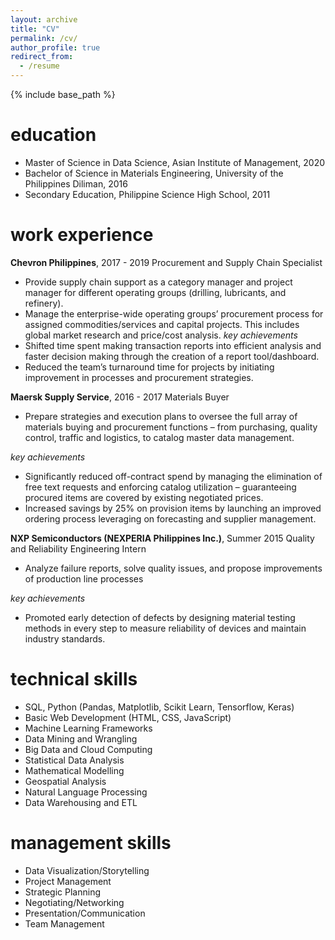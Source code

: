 ```yaml
---
layout: archive
title: "CV"
permalink: /cv/
author_profile: true
redirect_from:
  - /resume
---
```


{% include base_path %}

education
======
* Master of Science in Data Science, Asian Institute of Management, 2020
* Bachelor of Science in Materials Engineering, University of the Philippines Diliman, 2016
* Secondary Education, Philippine Science High School, 2011

work experience
======

**Chevron Philippines**, 2017 - 2019
Procurement and Supply Chain Specialist
* Provide supply chain support as a category manager and project manager for different operating groups (drilling, lubricants, and refinery).
* Manage the enterprise-wide operating groups’ procurement process for assigned commodities/services and capital projects. This includes global market research and price/cost analysis.
*key achievements*
* Shifted time spent making transaction reports into efficient analysis and faster decision making through the creation of a report tool/dashboard. 
* Reduced the team’s turnaround time for projects by initiating improvement in processes and procurement strategies. 

**Maersk Supply Service**, 2016 - 2017
Materials Buyer
* Prepare strategies and execution plans to oversee the full array of materials buying and procurement functions – from purchasing, quality control, traffic and logistics, to catalog master data management.

*key achievements*
* Significantly reduced off-contract spend by managing the elimination of free text requests and enforcing catalog utilization – guaranteeing procured items are covered by existing negotiated prices.
* Increased savings by 25% on provision items by launching an improved ordering process leveraging on forecasting and supplier management.
  
**NXP Semiconductors (NEXPERIA Philippines Inc.)**, Summer 2015
Quality and Reliability Engineering Intern
* Analyze failure reports, solve quality issues, and propose improvements of production line processes

*key achievements*
* Promoted early detection of defects by designing material testing methods in every step to measure reliability of devices and maintain industry standards.

technical skills
======
* SQL, Python (Pandas, Matplotlib, Scikit Learn, Tensorflow, Keras)
* Basic Web Development (HTML, CSS, JavaScript)
* Machine Learning Frameworks
* Data Mining and Wrangling 
* Big Data and Cloud Computing
* Statistical Data Analysis
* Mathematical Modelling
* Geospatial Analysis
* Natural Language Processing
* Data Warehousing and ETL

management skills
======
* Data Visualization/Storytelling
* Project Management
* Strategic Planning
* Negotiating/Networking
* Presentation/Communication
* Team Management

